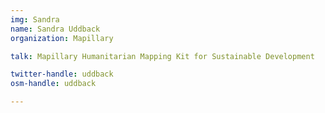 ```yaml
---
img: Sandra
name: Sandra Uddback
organization: Mapillary

talk: Mapillary Humanitarian Mapping Kit for Sustainable Development

twitter-handle: uddback
osm-handle: uddback

---
```

